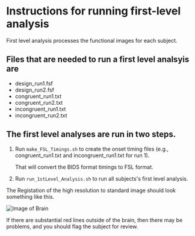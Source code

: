 # Instructions for running first-level analysis

First level analysis processes the functional images for each subject.

## Files that are needed to run a first level analsyis are

* design_run1.fsf        
* design_run2.fsf
* congruent_run1.txt     
* congruent_run2.txt
* incongruent_run1.txt   
* incongruent_run2.txt


## The first level analyses are run in two steps.

1. Run `make_FSL_Timings.sh` to create the onset timing files
   (e.g., congruent_run1.txt and incongruent_run1.txt for run 1).

   That will convert the BIDS format timings to FSL format.

1. Run `run_1stLevel_Analysis.sh` to run all subjects's first level
   analysis.

The Registation of the high resolution to standard image should look something
like this.

![Image of Brain](https://github.com/efelgner/psych808/blob/master/docs/highres2standard.png)

If there are substantial red lines outside of the brain, then there may
be problems, and you should flag the subject for review.

